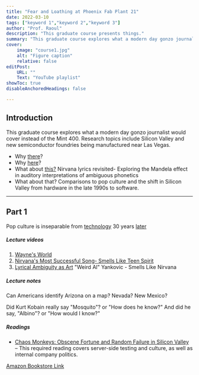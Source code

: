 ```yaml
---
title: "Fear and Loathing at Phoenix Fab Plant 21"
date: 2022-03-10
tags: ["keyword 1","keyword 2","keyword 3"]
author: "Prof. Raoul"
description: "This graduate course presents things." 
summary: "This graduate course explores what a modern day gonzo journalist would cover instead of the Mint 400." 
cover:
    image: "course1.jpg"
    alt: "Figure caption"
    relative: false
editPost:
    URL: ""
    Text: "YouTube playlist"
showToc: true
disableAnchoredHeadings: false

---
```


## Introduction

This graduate course explores what a modern day gonzo journalist would cover instead of the Mint 400. Research topics include Silicon Valley and new semiconductor foundries being manufactured near Las Vegas. 

+ Why [there](https://upload.wikimedia.org/wikipedia/commons/9/94/231105-1_TSMC_Fab_21_construction.jpg)?
+ Why [here](https://www.tomshardware.com/tech-industry/semiconductors/us-chip-fab-construction-is-among-the-slowest-in-the-world-a-complex-web-of-regulations-is-to-blame-according-to-study)? 
+ What about [this?](https://www.songfacts.com/lyrics/weird-al-yankovic/smells-like-nirvana) Nirvana lyrics revisited- Exploring the Mandela effect in auditory interpretations of ambiguous phonetics
+ What about that? Comparisons to pop culture and the shift in Silicon Valley from hardware in the late 1990s to software.

---

## Part 1

Pop culture is inseparable from [technology](https://www.rfcafe.com/miscellany/cool-videos/intel-our-rock-stars.htm) 30 years [later](https://www.youtube.com/watch?v=ibFwc4bHtFc)



##### Lecture videos

1. [Wayne's World](https://github.com/hatonthecat/Hurl/blob/main/static/picture.gif)
2. [Nirvana's Most Successful Song- Smells Like Teen Spirit](https://www.youtube.com/watch?v=NLNjKYMJrpc) 
3. [Lyrical Ambiguity as Art](https://www.youtube.com/watch?v=FklUAoZ6KxY0) "Weird Al" Yankovic - Smells Like Nirvana


##### Lecture notes

Can Americans identify Arizona on a map? Nevada? New Mexico?

Did Kurt Kobain really say "Mosquito"? or "How does he know?" And did he say, "Albino"? or "How would I know?"

##### Readings

+ [Chaos Monkeys: Obscene Fortune and Random Failure in Silicon Valley](https://github.com/hatonthecat/Hurl/blob/main/static/picture.jpg) – This required reading covers server-side testing and culture, as well as internal company politics.
  
[Amazon Bookstore Link](https://www.amazon.com/gp/customer-reviews/R11ZXC3WMQ2J0T/ref=cm_cr_arp_d_rvw_ttl?ie=UTF8&ASIN=0062669796)
